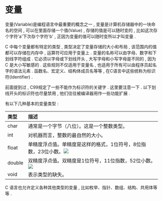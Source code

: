 # 变量

变量\(Variable\)是编程语言中最重要的概念之一 , 变量是计算机存储器中的一块命名的空间 , 可以在里面存储一个值\(Value\) , 存储的值是可以随时变的 , 比如这次存个字符'a'下次存个字符'b' , 正因为变量的值可以随时变所以才叫变量 . 

C 中每个变量都有特定的类型 , 类型决定了变量存储的大小和布局 , 该范围内的值都可以存储在内存中 , 运算符可应用于变量上 . 变量的名称可以由字母、数字和下划线字符组成 . 它必须以字母或下划线开头 , 大写字母和小写字母是不同的 , 因为 C 是大小写敏感的 . 这些规则不仅适用于变量名 , 也适用于所有可以由程序员起名字的语法元素 . 函数名、宏定义、结构体成员名等等 , 在C语言中这些统称为标识符\(Identifier\) . 

前面提到过 , C99规定了一些不能作为标识符的关键字 . 这里要注意一下 . 以下划线开头的标识符也尽量禁用 , 他们往往被编译器用作一些功能扩展 . 

有以下几种基本的变量类型 : 

| 类型 | 描述 |
| :--- | :--- |
| char | 通常是一个字节（八位）。这是一个整数类型。 |
| int | 对机器而言，整数的最自然的大小。 |
| float | 单精度浮点值。单精度是这样的格式，1位符号，8位指数，23位小数。![](http://www.runoob.com/wp-content/uploads/2014/09/v2-749cc641eb4d5dafd085e8c23f8826aa_hd.png) |
| double | 双精度浮点值。双精度是1位符号，11位指数，52位小数。![](http://www.runoob.com/wp-content/uploads/2014/09/v2-48240f0e1e0dd33ec89100cbe2d30707_hd.png) |
| void | 表示类型的缺失。 |

C 语言也允许定义各种其他类型的变量 , 比如枚举、指针、数组、结构、共用体等等 . 


